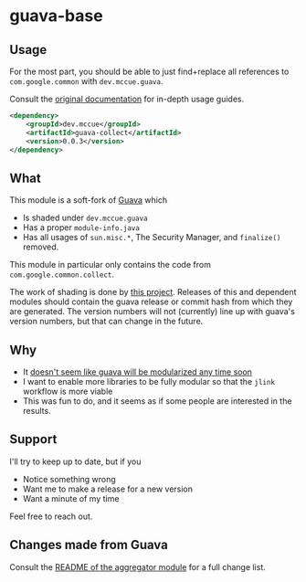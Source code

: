 # guava-base

## Usage

For the most part, you should be able to just find+replace all
references to `com.google.common` with `dev.mccue.guava`.

Consult the [original documentation](https://github.com/google/guava) for
in-depth usage guides.

```xml
<dependency>
    <groupId>dev.mccue</groupId>
    <artifactId>guava-collect</artifactId>
    <version>0.0.3</version>
</dependency>
```

## What

This module is a soft-fork of [Guava](https://github.com/google/guava) which

* Is shaded under `dev.mccue.guava`
* Has a proper `module-info.java`
* Has all usages of `sun.misc.*`, The Security Manager, and `finalize()` removed.

This module in particular only contains the code from `com.google.common.collect`.

The work of shading is done by [this project](https://github.com/bowbahdoe/guava-generator). Releases of this and dependent modules should contain the guava release or commit hash from which they are generated. The version numbers will not (currently) line up with guava's version numbers, but that can change in the future.

## Why

* It [doesn't seem like guava will be modularized any time soon](https://github.com/google/guava/issues/2970#issuecomment-1572148291)
* I want to enable more libraries to be fully modular so that the `jlink`
workflow is more viable
* This was fun to do, and it seems as if some people are interested in the results.

## Support

I'll try to keep up to date, but if you 

* Notice something wrong
* Want me to make a release for a new version
* Want a minute of my time

Feel free to reach out. 

## Changes made from Guava

Consult the [README of the aggregator module](https://github.com/bowbahdoe/guava) for a full change list.